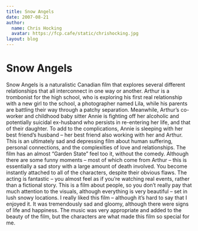 ```yaml
---
title: Snow Angels
date: 2007-08-21
author:
  name: Chris Hocking
  avatar: https://fcp.cafe/static/chrishocking.jpg
layout: blog
---
```

# Snow Angels

Snow Angels is a naturalistic Canadian film that explores several different relationships that all interconnect in one way or another. Arthur is a trombonist for the high school, who is exploring his first real relationship with a new girl to the school, a photographer named Lila, while his parents are battling their way through a patchy separation. Meanwhile, Arthur’s co-worker and childhood baby sitter Annie is fighting off her alcoholic and potentially suicidal ex-husband who persists in re-entering her life, and that of their daughter. To add to the complications, Annie is sleeping with her best friend’s husband – her best friend also working with her and Arthur. This is an ultimately sad and depressing film about human suffering, personal connections, and the complexities of love and relationships. The film has an almost “Garden State” feel too it, without the comedy. Although there are some funny moments – most of which come from Arthur – this is essentially a sad story with a large amount of death involved. You become instantly attached to all of the characters, despite their obvious flaws. The acting is fantastic – you almost feel as if you’re watching real events, rather than a fictional story. This is a film about people, so you don’t really pay that much attention to the visuals, although everything is very beautiful – set in lush snowy locations. I really liked this film – although it’s hard to say that I enjoyed it. It was tremendously sad and gloomy, although there were signs of life and happiness. The music was very appropriate and added to the beauty of the film, but the characters are what made this film so special for me.